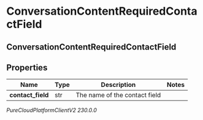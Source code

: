 # ConversationContentRequiredContactField

## ConversationContentRequiredContactField

## Properties

|Name | Type | Description | Notes|
|------------ | ------------- | ------------- | -------------|
| **contact_field** | str | The name of the contact field | |



_PureCloudPlatformClientV2 230.0.0_
